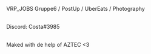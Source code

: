 VRP_JOBS
Gruppe6 / PostUp / UberEats / Photography 

<br> Discord: Costa#3985 </br> 

<br> Maked with de help of AZTEC <3 </br> 
